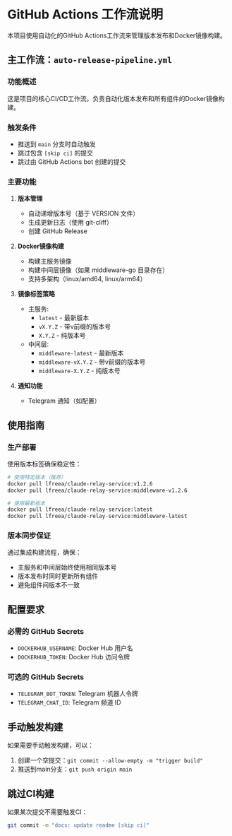 # GitHub Actions 工作流说明

本项目使用自动化的GitHub Actions工作流来管理版本发布和Docker镜像构建。

## 主工作流：`auto-release-pipeline.yml`

### 功能概述
这是项目的核心CI/CD工作流，负责自动化版本发布和所有组件的Docker镜像构建。

### 触发条件
- 推送到 `main` 分支时自动触发
- 跳过包含 `[skip ci]` 的提交
- 跳过由 GitHub Actions bot 创建的提交

### 主要功能
1. **版本管理**
   - 自动递增版本号（基于 VERSION 文件）
   - 生成更新日志（使用 git-cliff）
   - 创建 GitHub Release

2. **Docker镜像构建**
   - 构建主服务镜像
   - 构建中间层镜像（如果 middleware-go 目录存在）
   - 支持多架构（linux/amd64, linux/arm64）

3. **镜像标签策略**
   - 主服务: 
     - `latest` - 最新版本
     - `vX.Y.Z` - 带v前缀的版本号
     - `X.Y.Z` - 纯版本号
   - 中间层: 
     - `middleware-latest` - 最新版本
     - `middleware-vX.Y.Z` - 带v前缀的版本号
     - `middleware-X.Y.Z` - 纯版本号

4. **通知功能**
   - Telegram 通知（如配置）

## 使用指南

### 生产部署
使用版本标签确保稳定性：
```bash
# 使用特定版本（推荐）
docker pull lfreea/claude-relay-service:v1.2.6
docker pull lfreea/claude-relay-service:middleware-v1.2.6

# 使用最新版本
docker pull lfreea/claude-relay-service:latest
docker pull lfreea/claude-relay-service:middleware-latest
```

### 版本同步保证
通过集成构建流程，确保：
- 主服务和中间层始终使用相同版本号
- 版本发布时同时更新所有组件
- 避免组件间版本不一致

## 配置要求

### 必需的 GitHub Secrets
- `DOCKERHUB_USERNAME`: Docker Hub 用户名
- `DOCKERHUB_TOKEN`: Docker Hub 访问令牌

### 可选的 GitHub Secrets
- `TELEGRAM_BOT_TOKEN`: Telegram 机器人令牌
- `TELEGRAM_CHAT_ID`: Telegram 频道 ID

## 手动触发构建

如果需要手动触发构建，可以：
1. 创建一个空提交：`git commit --allow-empty -m "trigger build"`
2. 推送到main分支：`git push origin main`

## 跳过CI构建

如果某次提交不需要触发CI：
```bash
git commit -m "docs: update readme [skip ci]"
```